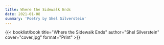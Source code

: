 ```yaml
---
title: Where the Sidewalk Ends
date: 2021-01-08
summary: 'Poetry by Shel Silverstein'
---
```


{{< booklist/book
title="Where the Sidewalk Ends"
author="Shel Silverstein"
cover="cover.jpg"
format="Print" >}}
